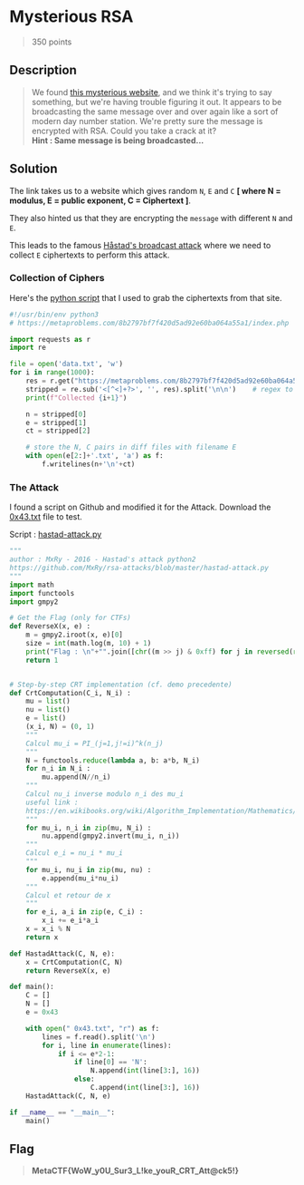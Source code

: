 # Mysterious RSA
> 350 points

## Description
> We found [this mysterious website](https://metaproblems.com/8b2797bf7f420d5ad92e60ba064a55a1/index.php), and we think it's trying to say something, but we're
> having trouble figuring it out. It appears to be broadcasting the same message over and over again like a sort of modern day number station. We're pretty sure 
> the message is encrypted with RSA. Could you take a crack at it? <br>
> **Hint : Same message is being broadcasted...**

## Solution
The link takes us to a website which gives random `N`, `E` and `C` **[ where N = modulus, E = public exponent, C = Ciphertext ]**.

They also hinted us that they are encrypting the `message` with different `N` and `E`.

This leads to the famous [Håstad's broadcast attack](https://en.wikipedia.org/wiki/Coppersmith%27s_attack#H%C3%A5stad%27s_broadcast_attack) where we need to 
collect `E` ciphertexts to perform this attack.

### Collection of Ciphers

Here's the [python script](collect.py) that I used to grab the ciphertexts from that site.
```py
#!/usr/bin/env python3
# https://metaproblems.com/8b2797bf7f420d5ad92e60ba064a55a1/index.php

import requests as r
import re

file = open('data.txt', 'w')
for i in range(1000):
	res = r.get("https://metaproblems.com/8b2797bf7f420d5ad92e60ba064a55a1/index.php").text
	stripped = re.sub('<[^<]+?>', '', res).split('\n\n')	# regex to get only N, E, C
	print(f"Collected {i+1}")

	n = stripped[0]
	e = stripped[1]
	ct = stripped[2]

	# store the N, C pairs in diff files with filename E
	with open(e[2:]+'.txt', 'a') as f:
		f.writelines(n+'\n'+ct)

```
### The Attack
I found a script on Github and modified it for the Attack. Download the [0x43.txt](0x43.txt) file to test.

Script : [hastad-attack.py](hastad-attack.py)

```py
"""
author : MxRy - 2016 - Hastad's attack python2
https://github.com/MxRy/rsa-attacks/blob/master/hastad-attack.py
"""
import math
import functools
import gmpy2

# Get the Flag (only for CTFs)
def ReverseX(x, e) :
	m = gmpy2.iroot(x, e)[0]
	size = int(math.log(m, 10) + 1)
	print("Flag : \n"+"".join([chr((m >> j) & 0xff) for j in reversed(range(0, size << 3, 8))]))
	return 1	


# Step-by-step CRT implementation (cf. demo precedente)
def CrtComputation(C_i, N_i) :
	mu = list()
	nu = list()
	e = list()
	(x_i, N) = (0, 1)
	"""
	Calcul mu_i = PI_(j=1,j!=i)^k(n_j)
	"""
	N = functools.reduce(lambda a, b: a*b, N_i)
	for n_i in N_i :
		mu.append(N//n_i)
	"""
	Calcul nu_i inverse modulo n_i des mu_i
	useful link :
	https://en.wikibooks.org/wiki/Algorithm_Implementation/Mathematics/Extended_Euclidean_algorithm
	"""
	for mu_i, n_i in zip(mu, N_i) :
		nu.append(gmpy2.invert(mu_i, n_i))
	"""
	Calcul e_i = nu_i * mu_i
	"""
	for mu_i, nu_i in zip(mu, nu) :
		e.append(mu_i*nu_i)
	"""
	Calcul et retour de x
	"""	
	for e_i, a_i in zip(e, C_i) :	
		x_i += e_i*a_i
	x = x_i % N
	return x 

def HastadAttack(C, N, e):
	x = CrtComputation(C, N)
	return ReverseX(x, e)

def main():	
	C = []
	N = []
	e = 0x43

	with open(" 0x43.txt", "r") as f:
		lines = f.read().split('\n')
		for i, line in enumerate(lines):
			if i <= e*2-1:
				if line[0] == 'N':
					N.append(int(line[3:], 16))
				else:
					C.append(int(line[3:], 16))
	HastadAttack(C, N, e)

if __name__ == "__main__":
	main()		

```
## Flag
> **MetaCTF{WoW_y0U_Sur3_L!ke_youR_CRT_Att@ck5!}**
